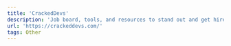 ```yaml
---
title: 'CrackedDevs'
description: 'Job board, tools, and resources to stand out and get hired.'
url: 'https://crackeddevs.com/'
tags: Other
---
```

